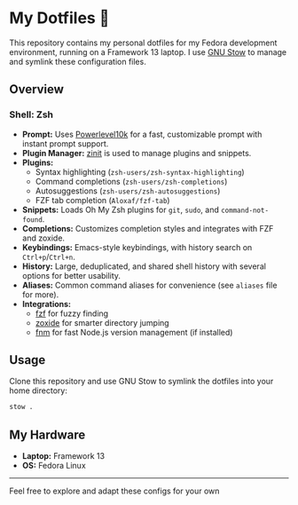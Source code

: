 # My Dotfiles 💁

This repository contains my personal dotfiles for my Fedora development environment, running on a Framework 13 laptop. I use [GNU Stow](https://www.gnu.org/software/stow/) to manage and symlink these configuration files.

## Overview

### Shell: Zsh

- **Prompt:** Uses [Powerlevel10k](https://github.com/romkatv/powerlevel10k) for a fast, customizable prompt with instant prompt support.
- **Plugin Manager:** [zinit](https://github.com/zdharma-continuum/zinit) is used to manage plugins and snippets.
- **Plugins:**
  - Syntax highlighting (`zsh-users/zsh-syntax-highlighting`)
  - Command completions (`zsh-users/zsh-completions`)
  - Autosuggestions (`zsh-users/zsh-autosuggestions`)
  - FZF tab completion (`Aloxaf/fzf-tab`)
- **Snippets:** Loads Oh My Zsh plugins for `git`, `sudo`, and `command-not-found`.
- **Completions:** Customizes completion styles and integrates with FZF and zoxide.
- **Keybindings:** Emacs-style keybindings, with history search on `Ctrl+p`/`Ctrl+n`.
- **History:** Large, deduplicated, and shared shell history with several options for better usability.
- **Aliases:** Common command aliases for convenience (see `aliases` file for more).
- **Integrations:** 
  - [fzf](https://github.com/junegunn/fzf) for fuzzy finding
  - [zoxide](https://github.com/ajeetdsouza/zoxide) for smarter directory jumping
  - [fnm](https://github.com/Schniz/fnm) for fast Node.js version management (if installed)

## Usage

Clone this repository and use GNU Stow to symlink the dotfiles into your home directory:

```sh
stow .
```

## My Hardware

- **Laptop:** Framework 13
- **OS:** Fedora Linux

---
Feel free to explore and adapt these configs for your own